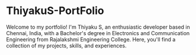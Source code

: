 # ThiyakuS-PortFolio
Welcome to my portfolio! I'm Thiyaku S, an enthusiastic developer based in Chennai, India, with a Bachelor's degree in Electronics and Communication Engineering from Rajalakshmi Engineering College. Here, you'll find a collection of my projects, skills, and experiences.
